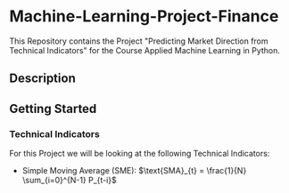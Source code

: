 # Machine-Learning-Project-Finance
This Repository contains the Project "Predicting Market Direction from Technical Indicators" for the Course Applied Machine Learning in Python.

## Description


## Getting Started


### Technical Indicators
For this Project we will be looking at the following Technical Indicators:
* Simple Moving Average (SME): $\text{SMA}_{t} = \frac{1}{N} \sum_{i=0}^{N-1} P_{t-i}$
